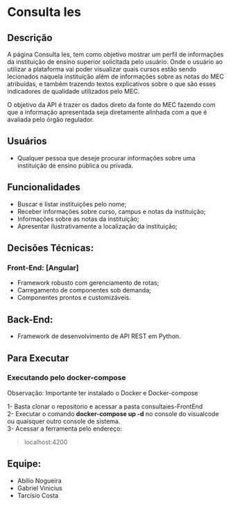 # Consulta Ies

## Descrição
A página Consulta Ies, tem como objetivo mostrar um perfil de informações da instituição de ensino superior solicitada pelo usuário.  Onde o usuário ao utilizar a plataforma vai poder visualizar quais cursos estão sendo lecionados naquela instituição além de informações sobre as notas do MEC atribuídas, e também trazendo textos explicativos sobre o que são esses indicadores de qualidade utilizados pelo MEC.

O objetivo da API é trazer os dados direto da fonte do MEC  fazendo com que a informação apresentada seja diretamente alinhada com a que é avaliada pelo órgão regulador.

## Usuários
* Qualquer pessoa que deseje procurar informações sobre uma instituição de ensino pública ou privada. 

## Funcionalidades
* Buscar e listar instituições pelo nome;
* Receber informações sobre curso, campus e notas da instituição;
* Informações sobre as notas da instituição;
* Apresentar ilustrativamente a localização da instituição;




## Decisões Técnicas:

### Front-End: [Angular]
* Framework robusto com gerenciamento de rotas;
* Carregamento de componentes sob demanda;
* Componentes prontos e customizáveis.

## Back-End:
* Framework de desenvolvimento de API REST em Python.

## Para Executar

### Executando pelo docker-compose
Observação: Importante ter instalado o Docker e Docker-compose

1- Basta clonar o repositorio e acessar a pasta consultaies-FrontEnd<br>
2- Executar o comando **docker-compose up -d** no console do visualcode ou quaisquer outro console de sistema.<br>
3- Acessar a ferramenta pelo endereço:
> localhost:4200

## Equipe:
* Abílio Nogueira 
* Gabriel Vinicius
* Tarcísio Costa
